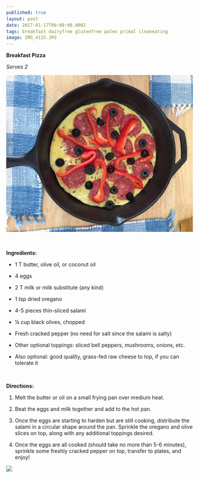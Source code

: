 ```yaml
---
published: true
layout: post
date: 2017-01-17T00:00:00.000Z
tags: breakfast dairyfree glutenfree paleo primal cleaneating 
image: IMG_4115.JPG
---
```


**Breakfast Pizza**

*Serves 2*

![IMG_4115.JPG](/content/IMG_4115.JPG)

<br>

**Ingredients:**

* 1 T butter, olive oil, or coconut oil 

* 4 eggs

* 2 T milk or milk substitute (any kind)

* 1 tsp dried oregano

* 4-5 pieces thin-sliced salami

* ¼ cup black olives, chopped

* Fresh cracked pepper (no need for salt since the salami is salty)

* Other optional toppings: sliced bell peppers, mushrooms, onions, etc.

* Also optional: good quality, grass-fed raw cheese to top, if you can tolerate it

<br>

**Directions:**

1. Melt the butter or oil on a small frying pan over medium heat.

2. Beat the eggs and milk together and add to the hot pan.

3. Once the eggs are starting to harden but are still cooking, distribute the salami in a circular shape around the pan. Sprinkle the oregano and olive slices on top, along with any additional toppings desired.

4. Once the eggs are all cooked (should take no more than 5-6 minutes), sprinkle some freshly cracked pepper on top, transfer to plates, and enjoy!


<a href="//www.pinterest.com/pin/create/button/" data-pin-do="buttonBookmark"  data-pin-color="red"><img src="//assets.pinterest.com/images/pidgets/pinit_fg_en_rect_red_20.png" /></a>
<!-- Please call pinit.js only once per page -->
<script type="text/javascript" async defer src="//assets.pinterest.com/js/pinit.js"></script>
